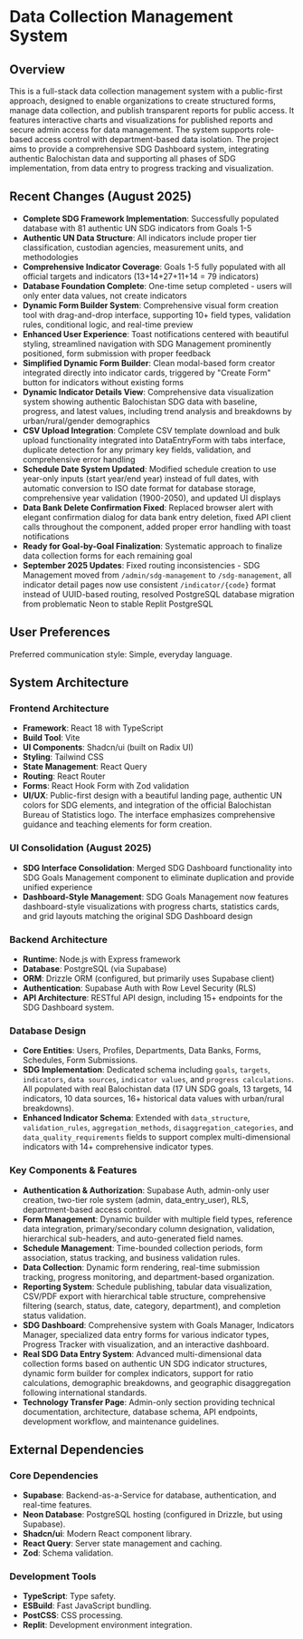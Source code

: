 # Data Collection Management System

## Overview
This is a full-stack data collection management system with a public-first approach, designed to enable organizations to create structured forms, manage data collection, and publish transparent reports for public access. It features interactive charts and visualizations for published reports and secure admin access for data management. The system supports role-based access control with department-based data isolation. The project aims to provide a comprehensive SDG Dashboard system, integrating authentic Balochistan data and supporting all phases of SDG implementation, from data entry to progress tracking and visualization.

## Recent Changes (August 2025)
- **Complete SDG Framework Implementation**: Successfully populated database with 81 authentic UN SDG indicators from Goals 1-5
- **Authentic UN Data Structure**: All indicators include proper tier classification, custodian agencies, measurement units, and methodologies
- **Comprehensive Indicator Coverage**: Goals 1-5 fully populated with all official targets and indicators (13+14+27+11+14 = 79 indicators)
- **Database Foundation Complete**: One-time setup completed - users will only enter data values, not create indicators
- **Dynamic Form Builder System**: Comprehensive visual form creation tool with drag-and-drop interface, supporting 10+ field types, validation rules, conditional logic, and real-time preview
- **Enhanced User Experience**: Toast notifications centered with beautiful styling, streamlined navigation with SDG Management prominently positioned, form submission with proper feedback
- **Simplified Dynamic Form Builder**: Clean modal-based form creator integrated directly into indicator cards, triggered by "Create Form" button for indicators without existing forms
- **Dynamic Indicator Details View**: Comprehensive data visualization system showing authentic Balochistan SDG data with baseline, progress, and latest values, including trend analysis and breakdowns by urban/rural/gender demographics
- **CSV Upload Integration**: Complete CSV template download and bulk upload functionality integrated into DataEntryForm with tabs interface, duplicate detection for any primary key fields, validation, and comprehensive error handling
- **Schedule Date System Updated**: Modified schedule creation to use year-only inputs (start year/end year) instead of full dates, with automatic conversion to ISO date format for database storage, comprehensive year validation (1900-2050), and updated UI displays
- **Data Bank Delete Confirmation Fixed**: Replaced browser alert with elegant confirmation dialog for data bank entry deletion, fixed API client calls throughout the component, added proper error handling with toast notifications
- **Ready for Goal-by-Goal Finalization**: Systematic approach to finalize data collection forms for each remaining goal
- **September 2025 Updates**: Fixed routing inconsistencies - SDG Management moved from `/admin/sdg-management` to `/sdg-management`, all indicator detail pages now use consistent `/indicator/{code}` format instead of UUID-based routing, resolved PostgreSQL database migration from problematic Neon to stable Replit PostgreSQL

## User Preferences
Preferred communication style: Simple, everyday language.

## System Architecture

### Frontend Architecture
- **Framework**: React 18 with TypeScript
- **Build Tool**: Vite
- **UI Components**: Shadcn/ui (built on Radix UI)
- **Styling**: Tailwind CSS
- **State Management**: React Query
- **Routing**: React Router
- **Forms**: React Hook Form with Zod validation
- **UI/UX**: Public-first design with a beautiful landing page, authentic UN colors for SDG elements, and integration of the official Balochistan Bureau of Statistics logo. The interface emphasizes comprehensive guidance and teaching elements for form creation.

### UI Consolidation (August 2025)
- **SDG Interface Consolidation**: Merged SDG Dashboard functionality into SDG Goals Management component to eliminate duplication and provide unified experience
- **Dashboard-Style Management**: SDG Goals Management now features dashboard-style visualizations with progress charts, statistics cards, and grid layouts matching the original SDG Dashboard design

### Backend Architecture
- **Runtime**: Node.js with Express framework
- **Database**: PostgreSQL (via Supabase)
- **ORM**: Drizzle ORM (configured, but primarily uses Supabase client)
- **Authentication**: Supabase Auth with Row Level Security (RLS)
- **API Architecture**: RESTful API design, including 15+ endpoints for the SDG Dashboard system.

### Database Design
- **Core Entities**: Users, Profiles, Departments, Data Banks, Forms, Schedules, Form Submissions.
- **SDG Implementation**: Dedicated schema including `goals`, `targets`, `indicators`, `data sources`, `indicator values`, and `progress calculations`. All populated with real Balochistan data (17 UN SDG goals, 13 targets, 14 indicators, 10 data sources, 16+ historical data values with urban/rural breakdowns).
- **Enhanced Indicator Schema**: Extended with `data_structure`, `validation_rules`, `aggregation_methods`, `disaggregation_categories`, and `data_quality_requirements` fields to support complex multi-dimensional indicators with 14+ comprehensive indicator types.

### Key Components & Features
- **Authentication & Authorization**: Supabase Auth, admin-only user creation, two-tier role system (admin, data_entry_user), RLS, department-based access control.
- **Form Management**: Dynamic builder with multiple field types, reference data integration, primary/secondary column designation, validation, hierarchical sub-headers, and auto-generated field names.
- **Schedule Management**: Time-bounded collection periods, form association, status tracking, and business validation rules.
- **Data Collection**: Dynamic form rendering, real-time submission tracking, progress monitoring, and department-based organization.
- **Reporting System**: Schedule publishing, tabular data visualization, CSV/PDF export with hierarchical table structure, comprehensive filtering (search, status, date, category, department), and completion status validation.
- **SDG Dashboard**: Comprehensive system with Goals Manager, Indicators Manager, specialized data entry forms for various indicator types, Progress Tracker with visualization, and an interactive dashboard.
- **Real SDG Data Entry System**: Advanced multi-dimensional data collection forms based on authentic UN SDG indicator structures, dynamic form builder for complex indicators, support for ratio calculations, demographic breakdowns, and geographic disaggregation following international standards.
- **Technology Transfer Page**: Admin-only section providing technical documentation, architecture, database schema, API endpoints, development workflow, and maintenance guidelines.

## External Dependencies

### Core Dependencies
- **Supabase**: Backend-as-a-Service for database, authentication, and real-time features.
- **Neon Database**: PostgreSQL hosting (configured in Drizzle, but using Supabase).
- **Shadcn/ui**: Modern React component library.
- **React Query**: Server state management and caching.
- **Zod**: Schema validation.

### Development Tools
- **TypeScript**: Type safety.
- **ESBuild**: Fast JavaScript bundling.
- **PostCSS**: CSS processing.
- **Replit**: Development environment integration.